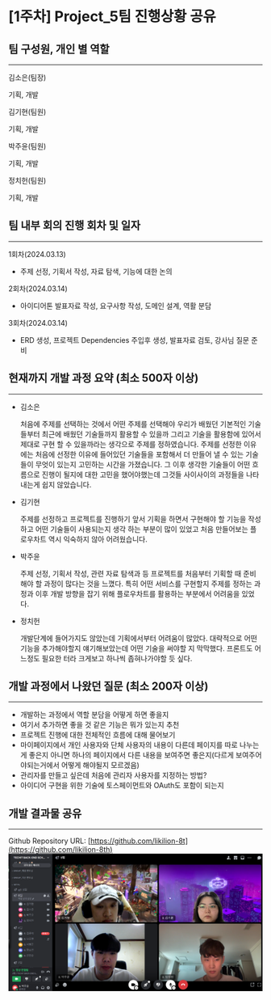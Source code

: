 # [1주차] Project_5팀 진행상황 공유

## 팀 구성원, 개인 별 역할

---

김소은(팀장)

기획, 개발

김기현(팀원)

기획, 개발

박주윤(팀원)

기획, 개발

정치헌(팀원)

기획, 개발

## 팀 내부 회의 진행 회차 및 일자

---

1회차(2024.03.13)

- 주제 선정, 기획서 작성, 자료 탐색, 기능에 대한 논의

2회차(2024.03.14)

- 아이디어톤 발표자료 작성, 요구사항 작성, 도메인 설계, 역활 분담

3회차(2024.03.14)

- ERD 생성, 프로젝트 Dependencies 주입후 생성, 발표자료 검토, 강사님 질문 준비

## 현재까지 개발 과정 요약 (최소 500자 이상)

---
- 김소은

  처음에 주제를 선택하는 것에서 어떤 주제를 선택해야 우리가 배웠던 기본적인 기술들부터 최근에 배웠던 기술들까지 활용할 수 있을까 그리고 기술을 활용함에 있어서 제대로 구현 할 수 있을까라는 생각으로 주제를 정하였습니다. 주제를 선정한 이유에는 처음에 선정한 이유에 들어있던 기술들을 포함해서 더 만들어 낼 수 있는 기술들이 무엇이 있는지 고민하는 시간을 가졌습니다. 그 이후 생각한 기술들이 어떤 흐름으로 진행이 될지에 대한 고민을 했어야했는데 그것들 사이사이의 과정들을 나타내는게 쉽지 않았습니다.

- 김기현

  주제를 선정하고 프로젝트를 진행하기 앞서 기획을 하면서 구현해야 할 기능을 작성하고 어떤 기술들이 사용되는지 생각 하는 부분이 많이 있었고 처음 만들어보는 플로우차트 역시 익숙하지 않아 어려웠습니다.

- 박주윤

  주제 선정, 기획서 작성, 관련 자료 탐색과 등 프로젝트를 처음부터 기획할 때 준비해야 할 과정이 많다는 것을 느꼈다. 특히 어떤 서비스를 구현할지 주제를 정하는 과정과 이후 개발 방향을 잡기 위해 플로우차트를 활용하는 부분에서 어려움을 있었다.

- 정치헌

  개발단계에 들어가지도 않았는데 기획에서부터 어려움이 많았다. 대략적으로 어떤 기능을 추가해야할지 얘기해보았는데 어떤 기술을 써야할 지 막막했다. 프론트도 어느정도 필요한 터라 크게보고 하나씩 좁혀나가야할 듯 싶다.


## 개발 과정에서 나왔던 질문 (최소 200자 이상)

---

- 개발하는 과정에서 역할 분담을 어떻게 하면 좋을지
- 여기서 추가하면 좋을 것 같은 기능은 뭐가 있는지 추천
- 프로젝트 진행에 대한 전체적인 흐름에 대해 물어보기
- 마이페이지에서 개인 사용자와 단체 사용자의 내용이 다른데
  페이지를 따로 나누는게 좋은지 아니면 하나의 페이지에서 다른 내용을 보여주면 좋은지(다르게 보여주어야되는거에서 어떻게 해야될지 모르겠음)
- 관리자를 만들고 싶은데 처음에 관리자 사용자를 지정하는 방법?
- 아이디어 구현을 위한 기술에 토스페이먼트와 OAuth도 포함이 되는지

## 개발 결과물 공유

---

Github Repository URL: [https://github.com/likilion-8t](https://github.com/likilion-8th)
![image](../assets/weekly1.png)